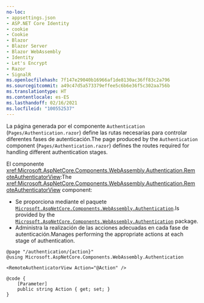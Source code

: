 ```yaml
---
no-loc:
- appsettings.json
- ASP.NET Core Identity
- cookie
- Cookie
- Blazor
- Blazor Server
- Blazor WebAssembly
- Identity
- Let's Encrypt
- Razor
- SignalR
ms.openlocfilehash: 7f147e29040b16966af1de8130ac36ff83c2a796
ms.sourcegitcommit: a49c47d5a573379effee5c6b6e36f5c302aa756b
ms.translationtype: HT
ms.contentlocale: es-ES
ms.lasthandoff: 02/16/2021
ms.locfileid: "100552537"
---
```

<span data-ttu-id="6dcee-101">La página generada por el componente `Authentication` (`Pages/Authentication.razor`) define las rutas necesarias para controlar diferentes fases de autenticación.</span><span class="sxs-lookup"><span data-stu-id="6dcee-101">The page produced by the `Authentication` component (`Pages/Authentication.razor`) defines the routes required for handling different authentication stages.</span></span>

<span data-ttu-id="6dcee-102">El componente <xref:Microsoft.AspNetCore.Components.WebAssembly.Authentication.RemoteAuthenticatorView>:</span><span class="sxs-lookup"><span data-stu-id="6dcee-102">The <xref:Microsoft.AspNetCore.Components.WebAssembly.Authentication.RemoteAuthenticatorView> component:</span></span>

* <span data-ttu-id="6dcee-103">Se proporciona mediante el paquete [`Microsoft.AspNetCore.Components.WebAssembly.Authentication`](https://www.nuget.org/packages/Microsoft.AspNetCore.Components.WebAssembly.Authentication/).</span><span class="sxs-lookup"><span data-stu-id="6dcee-103">Is provided by the [`Microsoft.AspNetCore.Components.WebAssembly.Authentication`](https://www.nuget.org/packages/Microsoft.AspNetCore.Components.WebAssembly.Authentication/) package.</span></span>
* <span data-ttu-id="6dcee-104">Administra la realización de las acciones adecuadas en cada fase de autenticación.</span><span class="sxs-lookup"><span data-stu-id="6dcee-104">Manages performing the appropriate actions at each stage of authentication.</span></span>

```razor
@page "/authentication/{action}"
@using Microsoft.AspNetCore.Components.WebAssembly.Authentication

<RemoteAuthenticatorView Action="@Action" />

@code {
    [Parameter]
    public string Action { get; set; }
}
```
